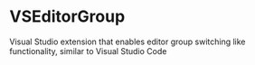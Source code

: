 # VSEditorGroup
Visual Studio extension that enables editor group switching like functionality, similar to Visual Studio Code
